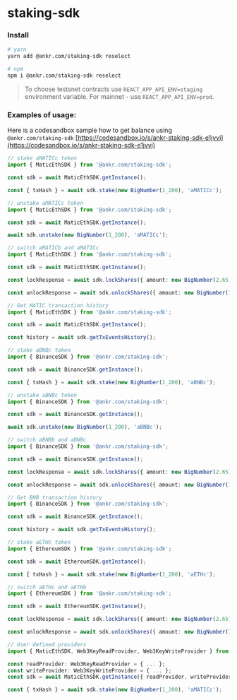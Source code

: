 # staking-sdk

### Install

```bash
# yarn
yarn add @ankr.com/staking-sdk reselect
```

```bash
# npm
npm i @ankr.com/staking-sdk reselect
```

> To choose testsnet contracts use `REACT_APP_API_ENV=staging` environment variable. For mainnet - use `REACT_APP_API_ENV=prod`.

### Examples of usage:

Here is a codesandbox sample how to get balance using `@ankr.com/staking-sdk` [https://codesandbox.io/s/ankr-staking-sdk-e1jvvi](https://codesandbox.io/s/ankr-staking-sdk-e1jvvi)

```typescript
// stake aMATICc token
import { MaticEthSDK } from '@ankr.com/staking-sdk';

const sdk = await MaticEthSDK.getInstance();

const { txHash } = await sdk.stake(new BigNumber(1_200), 'aMATICc');
```

```typescript
// unstake aMATICc token
import { MaticEthSDK } from '@ankr.com/staking-sdk';

const sdk = await MaticEthSDK.getInstance();

await sdk.unstake(new BigNumber(1_200), 'aMATICc');
```

```typescript
// switch aMATICb and aMATICc
import { MaticEthSDK } from '@ankr.com/staking-sdk';

const sdk = await MaticEthSDK.getInstance();

const lockResponse = await sdk.lockShares({ amount: new BigNumber(2.65) });

const unlockResponse = await sdk.unlockShares({ amount: new BigNumber(1.98) });
```

```typescript
// Get MATIC transaction history
import { MaticEthSDK } from '@ankr.com/staking-sdk';

const sdk = await MaticEthSDK.getInstance();

const history = await sdk.getTxEventsHistory();
```

```typescript
// stake aBNBc token
import { BinanceSDK } from '@ankr.com/staking-sdk';

const sdk = await BinanceSDK.getInstance();

const { txHash } = await sdk.stake(new BigNumber(1_200), 'aBNBc');
```

```typescript
// unstake aBNBc token
import { BinanceSDK } from '@ankr.com/staking-sdk';

const sdk = await BinanceSDK.getInstance();

await sdk.unstake(new BigNumber(1_200), 'aBNBc');
```

```typescript
// switch aBNBb and aBNBc
import { BinanceSDK } from '@ankr.com/staking-sdk';

const sdk = await BinanceSDK.getInstance();

const lockResponse = await sdk.lockShares({ amount: new BigNumber(2.65) });

const unlockResponse = await sdk.unlockShares({ amount: new BigNumber(1.98) });
```

```typescript
// Get BNB transaction history
import { BinanceSDK } from '@ankr.com/staking-sdk';

const sdk = await BinanceSDK.getInstance();

const history = await sdk.getTxEventsHistory();
```

```typescript
// stake aETHc token
import { EthereumSDK } from '@ankr.com/staking-sdk';

const sdk = await EthereumSDK.getInstance();

const { txHash } = await sdk.stake(new BigNumber(1_200), 'aETHc');
```

```typescript
// switch aETHc and aETHb
import { EthereumSDK } from '@ankr.com/staking-sdk';

const sdk = await EthereumSDK.getInstance();

const lockResponse = await sdk.lockShares({ amount: new BigNumber(2.65) });

const unlockResponse = await sdk.unlockShares({ amount: new BigNumber(1.98) });
```

```typescript
// User defined providers
import { MaticEthSDK, Web3KeyReadProvider, Web3KeyWriteProvider } from '@ankr.com/staking-sdk';

const readProvider: Web3KeyReadProvider = { ... };
const writeProvider: Web3KeyWriteProvider = { ... };
const sdk = await MaticEthSDK.getInstance({ readProvider, writeProvider });

const { txHash } = await sdk.stake(new BigNumber(1_200), 'aMATICc');
```

